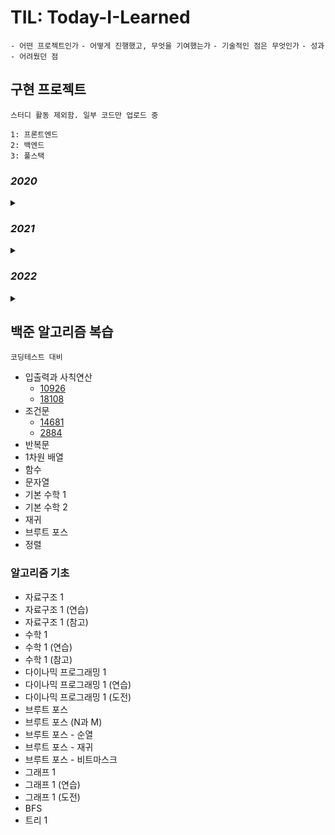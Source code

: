 # TIL: Today-I-Learned

  `- 어떤 프로젝트인가`
  `- 어떻게 진행했고, 무엇을 기여했는가`
  `- 기술적인 점은 무엇인가`
  `- 성과`
  `- 어려웠던 점`


## 구현 프로젝트
~~~
스터디 활동 제외함. 일부 코드만 업로드 중

1: 프론트엔드
2: 백엔드
3: 풀스택
~~~

### *2020*
<details><summary> </summary>
  
  #### 01 - [한이음_여행 추천 플랫폼 프로젝트 `1`]("준비중")
  #### 02 - [어플 제작 프로젝트 `3`]("준비중")
  
</details>

### *2021*
<details><summary> </summary>
  
  #### 01 - [PIPO 공모전 `3`]("준비중")
  #### 02 - [교내SW경진대회_에코라이프 프로젝트 `3`]("준비중")
  #### 03 - [웹 서버 개발 `2`]("준비중")
  #### 04 - [동네 소통 서비스 어플 런칭 프로젝트 `2`]("준비중")
    
</details>

### *2022*
<details><summary> </summary>
  
  #### 01 - [동네 소통 서비스 어플 런칭 프로젝트 `2`]("준비중")
  #### 02 - [지도 구현 프로젝트 `2`]("준비중")
  
</details>


## 백준 알고리즘 복습
~~~
코딩테스트 대비
~~~
* 입출력과 사칙연산
  * [10926](https://github.com/uzoo0724/Today-I-Learned/blob/3e98b775d316b2f85bd3c47e7e3871e315596913/BaekJoon/basics/B10926.java)
  * [18108](https://github.com/uzoo0724/Today-I-Learned/blob/128a3296f0d52a86def55ceae667a1d7611f0e48/BaekJoon/basics/B18108.java)
* 조건문
  * [14681](https://github.com/uzoo0724/Today-I-Learned/blob/f7480cd26a9cbfb22cba98fdf568116b497c8bf9/BaekJoon/basics/B14681.java)
  * [2884](https://github.com/uzoo0724/Today-I-Learned/blob/240fb9c4ff8d3cdf90627440aca2c191eb839e3d/BaekJoon/basics/B2884.java)
* 반복문
* 1차원 배열
* 함수
* 문자열
* 기본 수학 1
* 기본 수학 2
* 재귀
* 브루트 포스
* 정렬

### 알고리즘 기초
- 자료구조 1
- 자료구조 1 (연습)
- 자료구조 1 (참고)
- 수학 1
- 수학 1 (연습)
- 수학 1 (참고)
- 다이나믹 프로그래밍 1
- 다이나믹 프로그래밍 1 (연습)
- 다이나믹 프로그래밍 1 (도전)
- 브루트 포스
- 브루트 포스 (N과 M)
- 브루트 포스 - 순열
- 브루트 포스 - 재귀
- 브루트 포스 - 비트마스크
- 그래프 1
- 그래프 1 (연습)
- 그래프 1 (도전)
- BFS
- 트리 1
